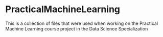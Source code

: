 # PracticalMachineLearning
This is a collection of files that were used when working on the Practical Machine Learning course project in the Data Science Specialization 

